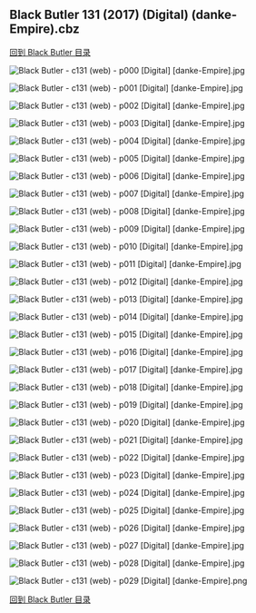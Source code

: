 ## Black Butler 131 (2017) (Digital) (danke-Empire).cbz


[回到 Black Butler 目录](https://github.com/alicewish/markdown/blob/master/series/Black-Butler.md)


![Black Butler - c131 (web) - p000 [Digital] [danke-Empire].jpg](https://wx1.sinaimg.cn/large/6a9fdecagy1fofkugadrrj20p011inbq.jpg)

![Black Butler - c131 (web) - p001 [Digital] [danke-Empire].jpg](https://wx1.sinaimg.cn/large/6a9fdecagy1fofkuk7avhj20p011iwtg.jpg)

![Black Butler - c131 (web) - p002 [Digital] [danke-Empire].jpg](https://wx1.sinaimg.cn/large/6a9fdecagy1fofkuor6nbj20p011inbi.jpg)

![Black Butler - c131 (web) - p003 [Digital] [danke-Empire].jpg](https://wx1.sinaimg.cn/large/6a9fdecagy1fofkuta2gaj20p011i4dd.jpg)

![Black Butler - c131 (web) - p004 [Digital] [danke-Empire].jpg](https://wx1.sinaimg.cn/large/6a9fdecagy1fofkuxlltlj20p011i4co.jpg)

![Black Butler - c131 (web) - p005 [Digital] [danke-Empire].jpg](https://wx1.sinaimg.cn/large/6a9fdecagy1fofkv24g8uj20p011igzg.jpg)

![Black Butler - c131 (web) - p006 [Digital] [danke-Empire].jpg](https://wx1.sinaimg.cn/large/6a9fdecagy1fofkv8zq8yj20p011i18e.jpg)

![Black Butler - c131 (web) - p007 [Digital] [danke-Empire].jpg](https://wx1.sinaimg.cn/large/6a9fdecagy1fofkvho9oxj20p011ih0p.jpg)

![Black Butler - c131 (web) - p008 [Digital] [danke-Empire].jpg](https://wx1.sinaimg.cn/large/6a9fdecagy1fofkvl7ufzj20p011idsj.jpg)

![Black Butler - c131 (web) - p009 [Digital] [danke-Empire].jpg](https://wx1.sinaimg.cn/large/6a9fdecagy1fofkvopmcdj20p011i7fl.jpg)

![Black Butler - c131 (web) - p010 [Digital] [danke-Empire].jpg](https://wx1.sinaimg.cn/large/6a9fdecagy1fofkvsky6oj20p011in7k.jpg)

![Black Butler - c131 (web) - p011 [Digital] [danke-Empire].jpg](https://wx1.sinaimg.cn/large/6a9fdecagy1fofkvx4f0ij20p011i4co.jpg)

![Black Butler - c131 (web) - p012 [Digital] [danke-Empire].jpg](https://wx1.sinaimg.cn/large/6a9fdecagy1fofkw1m5dij20p011itlx.jpg)

![Black Butler - c131 (web) - p013 [Digital] [danke-Empire].jpg](https://wx1.sinaimg.cn/large/6a9fdecagy1fofkw5vsuvj20p011i7fw.jpg)

![Black Butler - c131 (web) - p014 [Digital] [danke-Empire].jpg](https://wx1.sinaimg.cn/large/6a9fdecagy1fofkw9b2yoj20p011i14c.jpg)

![Black Butler - c131 (web) - p015 [Digital] [danke-Empire].jpg](https://wx1.sinaimg.cn/large/6a9fdecagy1fofkwct2imj20p011iamf.jpg)

![Black Butler - c131 (web) - p016 [Digital] [danke-Empire].jpg](https://wx1.sinaimg.cn/large/6a9fdecagy1fofkwk7s6qj20p011iqhe.jpg)

![Black Butler - c131 (web) - p017 [Digital] [danke-Empire].jpg](https://wx1.sinaimg.cn/large/6a9fdecagy1fofkwoahc7j20p011iqgu.jpg)

![Black Butler - c131 (web) - p018 [Digital] [danke-Empire].jpg](https://wx1.sinaimg.cn/large/6a9fdecagy1fofkws3jk2j20p011itk5.jpg)

![Black Butler - c131 (web) - p019 [Digital] [danke-Empire].jpg](https://wx1.sinaimg.cn/large/6a9fdecagy1fofkwvjw9cj20p011iwoy.jpg)

![Black Butler - c131 (web) - p020 [Digital] [danke-Empire].jpg](https://wx1.sinaimg.cn/large/6a9fdecagy1fofkwz7326j20p011ih03.jpg)

![Black Butler - c131 (web) - p021 [Digital] [danke-Empire].jpg](https://wx1.sinaimg.cn/large/6a9fdecagy1fofkx3fzvpj20p011inbe.jpg)

![Black Butler - c131 (web) - p022 [Digital] [danke-Empire].jpg](https://wx1.sinaimg.cn/large/6a9fdecagy1fofkx6lbhej20p011in8e.jpg)

![Black Butler - c131 (web) - p023 [Digital] [danke-Empire].jpg](https://wx1.sinaimg.cn/large/6a9fdecagy1fofkxarqkrj20p011in80.jpg)

![Black Butler - c131 (web) - p024 [Digital] [danke-Empire].jpg](https://wx1.sinaimg.cn/large/6a9fdecagy1fofkxecjd2j20p011i7gi.jpg)

![Black Butler - c131 (web) - p025 [Digital] [danke-Empire].jpg](https://wx1.sinaimg.cn/large/6a9fdecagy1fofkxhx4ixj20p011in7i.jpg)

![Black Butler - c131 (web) - p026 [Digital] [danke-Empire].jpg](https://wx1.sinaimg.cn/large/6a9fdecagy1fofkxlyvipj20p011ik4d.jpg)

![Black Butler - c131 (web) - p027 [Digital] [danke-Empire].jpg](https://wx1.sinaimg.cn/large/6a9fdecagy1fofkxow6o6j20p011i0v4.jpg)

![Black Butler - c131 (web) - p028 [Digital] [danke-Empire].jpg](https://wx1.sinaimg.cn/large/6a9fdecagy1fofkxs0tzxj20p011i79s.jpg)

![Black Butler - c131 (web) - p029 [Digital] [danke-Empire].png](https://wx1.sinaimg.cn/large/6a9fdecagy1flt71bmb5oj20p011i06s.jpg)

[回到 Black Butler 目录](https://github.com/alicewish/markdown/blob/master/series/Black-Butler.md)

